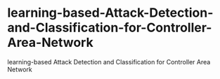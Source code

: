 # learning-based-Attack-Detection-and-Classification-for-Controller-Area-Network
learning-based Attack Detection and Classification for Controller Area Network

